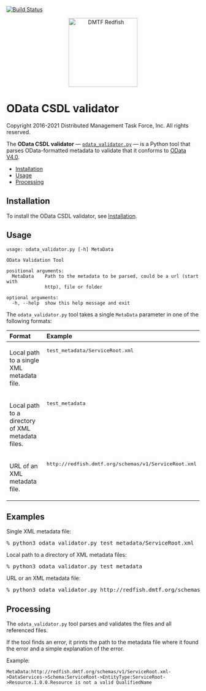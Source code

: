 [![Build Status](https://travis-ci.com/DMTF/Redfish-Tools.svg?branch=master)](https://travis-ci.com/github/DMTF/Redfish-Tools)
<p align="center">
  <img src="http://redfish.dmtf.org/sites/all/themes/dmtf2015/images/dmtf-redfish-logo.png" alt="DMTF Redfish" width=180>

# OData CSDL validator

Copyright 2016-2021 Distributed Management Task Force, Inc. All rights reserved.

The **OData CSDL validator** &mdash; [`odata_validator.py`](odata_validator.py "odata_validator.py") &mdash; is a Python tool that parses OData-formatted metadata to validate that it conforms to [OData V4.0](https://www.odata.org/documentation/ "https://www.odata.org/documentation/").

* [Installation](#installation)
* [Usage](#usage)
* [Processing](#processing)

## Installation

To install the OData CSDL validator, see [Installation](../README.md#installation "../README.md#installation").

## Usage

```
usage: odata_validator.py [-h] MetaData

OData Validation Tool

positional arguments:
  MetaData    Path to the metadata to be parsed, could be a url (start with
              http), file or folder

optional arguments:
  -h, --help  show this help message and exit
```

The `odata_validator.py` tool takes a single `MetaData` parameter in one of the following formats:

<table>
   <thead>
      <tr>
         <th align="left" valign="top">Format</th>
         <th align="left" valign="top">Example</th>
      </tr>
   </thead>
   <tbody>
      <tr>
         <td align="left" valign="top"><p>Local path to a single XML metadata file.</p></td>
         <td align="left" valign="top">
            <pre lang="bash">test_metadata/ServiceRoot.xml</pre>
         </td>
      </tr>
      <tr>
         <td align="left" valign="top"><p>Local path to a directory of XML metadata files.</p></td>
         <td align="left" valign="top">
            <pre lang="bash">test_metadata</pre>
         </td>
      </tr>
      <tr>
         <td align="left" valign="top"><p>URL of an XML metadata file.</p></td>
         <td align="left" valign="top">
            <pre lang="bash">http://redfish.dmtf.org/schemas/v1/ServiceRoot.xml</pre>
         </td>
      </tr>
   </tbody>
</table>

## Examples

Single XML metadata file:

<pre lang="bash">% python3 odata_validator.py test_metadata/ServiceRoot.xml</pre>

Local path to a directory of XML metadata files:
         
<pre lang="bash">% python3 odata_validator.py test_metadata</pre>

URL or an XML metadata file:
         
<pre lang="bash">% python3 odata_validator.py http://redfish.dmtf.org/schemas/v1/ServiceRoot.xml</pre>

## Processing

The `odata_validator.py` tool parses and validates the files and all referenced files.

If the tool finds an error, it prints the path to the metadata file where it found the error and a simple explanation of the error.

Example:

```text
MetaData:http://redfish.dmtf.org/schemas/v1/ServiceRoot.xml->DataServices->Schema:ServiceRoot->EntityType:ServiceRoot->Resource.1.0.0.Resource is not a valid QualifiedName
```
